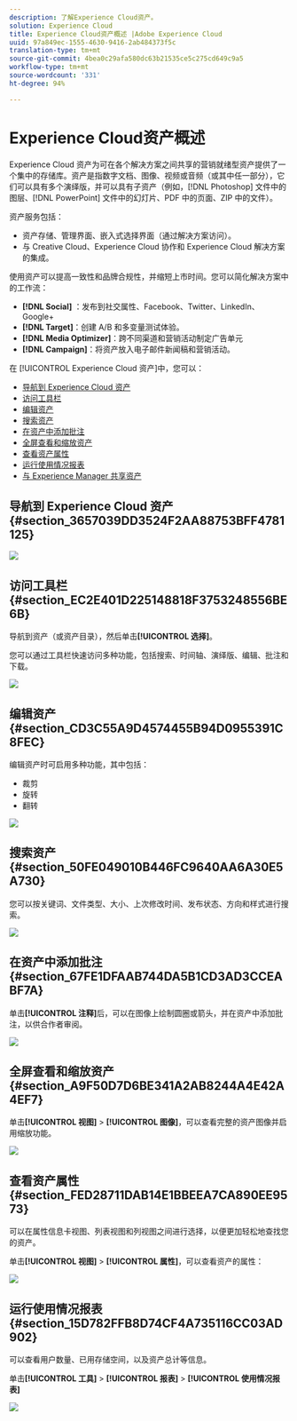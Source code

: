 ```yaml
---
description: 了解Experience Cloud资产。
solution: Experience Cloud
title: Experience Cloud资产概述 |Adobe Experience Cloud
uuid: 97a849ec-1555-4630-9416-2ab484373f5c
translation-type: tm+mt
source-git-commit: 4bea0c29afa580dc63b21535ce5c275cd649c9a5
workflow-type: tm+mt
source-wordcount: '331'
ht-degree: 94%

---
```



# Experience Cloud资产概述

Experience Cloud 资产为可在各个解决方案之间共享的营销就绪型资产提供了一个集中的存储库。资产是指数字文档、图像、视频或音频（或其中任一部分），它们可以具有多个演绎版，并可以具有子资产（例如，[!DNL Photoshop] 文件中的图层、[!DNL PowerPoint] 文件中的幻灯片、PDF 中的页面、ZIP 中的文件）。

资产服务包括：

* 资产存储、管理界面、嵌入式选择界面（通过解决方案访问）。
* 与 Creative Cloud、Experience Cloud 协作和 Experience Cloud 解决方案的集成。

使用资产可以提高一致性和品牌合规性，并缩短上市时间。您可以简化解决方案中的工作流：

* **[!DNL Social]** ：发布到社交属性、Facebook、Twitter、LinkedIn、Google+
* **[!DNL Target]**：创建 A/B 和多变量测试体验。
* **[!DNL Media Optimizer]**：跨不同渠道和营销活动制定广告单元
* **[!DNL Campaign]**：将资产放入电子邮件新闻稿和营销活动。

在 [!UICONTROL Experience Cloud 资产]中，您可以：

* [导航到 Experience Cloud 资产](../experience-cloud-assets/experience-cloud-assets.md#section_3657039DD3524F2AA88753BFF4781125)
* [访问工具栏](../experience-cloud-assets/experience-cloud-assets.md#section_EC2E401D225148818F3753248556BE6B)
* [编辑资产](../experience-cloud-assets/experience-cloud-assets.md#section_CD3C55A9D4574455B94D0955391C8FEC)
* [搜索资产](../experience-cloud-assets/experience-cloud-assets.md#section_50FE049010B446FC9640AA6A30E5A730)
* [在资产中添加批注](../experience-cloud-assets/experience-cloud-assets.md#section_67FE1DFAAB744DA5B1CD3AD3CCEABF7A)
* [全屏查看和缩放资产](../experience-cloud-assets/experience-cloud-assets.md#section_A9F50D7D6BE341A2AB8244A4E42A4EF7)
* [查看资产属性](../experience-cloud-assets/experience-cloud-assets.md#section_FED28711DAB14E1BBEEA7CA890EE9573)
* [运行使用情况报表](../experience-cloud-assets/experience-cloud-assets.md#section_15D782FFB8D74CF4A735116CC03AD902)
* [与 Experience Manager 共享资产](../experience-cloud-assets/experience-cloud-assets.md#section_45C1B72F4D274F54BC6CCB64D2580AC5)

## 导航到 Experience Cloud 资产 {#section_3657039DD3524F2AA88753BFF4781125}

![](assets/asset-nav.png)

## 访问工具栏 {#section_EC2E401D225148818F3753248556BE6B}

导航到资产（或资产目录），然后单击&#x200B;**[!UICONTROL 选择]**。

您可以通过工具栏快速访问多种功能，包括搜索、时间轴、演绎版、编辑、批注和下载。

![](assets/asset-tools.png)

## 编辑资产 {#section_CD3C55A9D4574455B94D0955391C8FEC}

编辑资产时可启用多种功能，其中包括：

* 裁剪
* 旋转
* 翻转

![](assets/asset-edit.png)

## 搜索资产 {#section_50FE049010B446FC9640AA6A30E5A730}

您可以按关键词、文件类型、大小、上次修改时间、发布状态、方向和样式进行搜索。

![](assets/asset-search.png)

## 在资产中添加批注 {#section_67FE1DFAAB744DA5B1CD3AD3CCEABF7A}

单击&#x200B;**[!UICONTROL 注释]**&#x200B;后，可以在图像上绘制圆圈或箭头，并在资产中添加批注，以供合作者审阅。

![](assets/assets-annotate.png)

## 全屏查看和缩放资产 {#section_A9F50D7D6BE341A2AB8244A4E42A4EF7}

单击&#x200B;**[!UICONTROL 视图]** > **[!UICONTROL 图像]**，可以查看完整的资产图像并启用缩放功能。

![](assets/asset-zoom.png)

## 查看资产属性 {#section_FED28711DAB14E1BBEEA7CA890EE9573}

可以在属性信息卡视图、列表视图和列视图之间进行选择，以便更加轻松地查找您的资产。

单击&#x200B;**[!UICONTROL 视图]** > **[!UICONTROL 属性]**，可以查看资产的属性：

![](assets/asset-properties.png)

## 运行使用情况报表 {#section_15D782FFB8D74CF4A735116CC03AD902}

可以查看用户数量、已用存储空间，以及资产总计等信息。

单击&#x200B;**[!UICONTROL 工具]** > **[!UICONTROL 报表]** > **[!UICONTROL 使用情况报表]**

![](assets/assets-usage-report.png)
